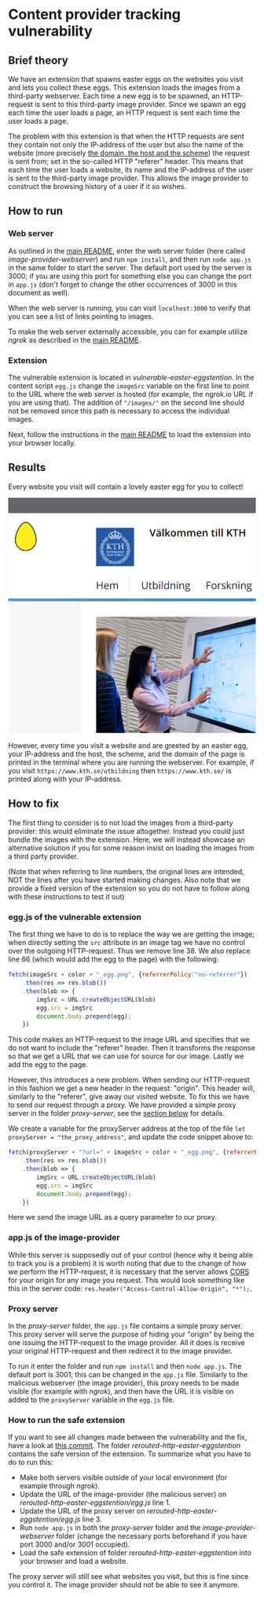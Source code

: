 # Content provider tracking vulnerability

## Brief theory
We have an extension that spawns easter eggs on the websites you visit and lets you collect these eggs. This extension loads the images from a third-party webserver. Each time a new egg is to be spawned, an HTTP-request is sent to this third-party image provider. Since we spawn an egg each time the user loads a page, an HTTP request is sent each time the user loads a page.

The problem with this extension is that when the HTTP requests are sent they contain not only the IP-address of the user but also the name of the website (more precisely [the domain, the host and the scheme](https://webmasters.stackexchange.com/questions/69477/how-to-understand-scheme-host-domainport-path-filename)) the request is sent from; set in the so-called HTTP "referer" header. This means that each time the user loads a website, its name and the IP-address of the user is sent to the third-party image provider. This allows the image provider to construct the browsing history of a user if it so wishes.

## How to run

### Web server
As outlined in the [main README](https://github.com/andreaskth/securing-chrome-extensions/tree/main#how-to-run-a-node-web-server), enter the web server folder (here called 
*image-provider-webserver*) and run `npm install`, and then run `node app.js` in the same folder to start the server. The default port used by the server is 3000; if you are using this port for something else you can change the port in `app.js` (don't forget to change the other occurrences of 3000 in this document as well).

When the web server is running, you can visit `localhost:3000` to verify that you can see a list of links pointing to images.  

To make the web server externally accessible, you can for example utilize *ngrok* as described in the [main README](https://github.com/andreaskth/securing-chrome-extensions#how-to-make-web-server-externally-accessible-with-ngrok).

### Extension
The vulnerable extension is located in *vulnerable-easter-eggstention*. In the content script `egg.js` change the `imageSrc` variable on the first line to point to the URL where the web server is hosted (for example, the ngrok.io URL if you are using that). The addition of `"/images/"` on the second line should not be removed since this path is necessary to access the individual images.

Next, follow the instructions in the [main README](https://github.com/andreaskth/securing-chrome-extensions#how-to-load-extensions-into-your-browser-locally) to load the extension into your browser locally. 

## Results
Every website you visit will contain a lovely easter egg for you to collect! 

![Easter egg at the KTH website](./images/egg_at_kth.png "Easter egg at the KTH website")

However, every time you visit a website and are greeted by an easter egg, your IP-address and the host, the scheme, and the domain of the page is printed in the terminal where you are running the webserver. For example, if you visit `https://www.kth.se/utbildning` then `https://www.kth.se/` is printed along with your IP-address.

## How to fix
The first thing to consider is to not load the images from a third-party provider: this would eliminate the issue altogether. Instead you could just bundle the images with the extension. Here, we will instead showcase an alternative solution if you for some reason insist on loading the images from a third party provider.

(Note that when referring to line numbers, the original lines are intended, NOT the lines after you have started making changes. Also note that we provide a fixed version of the extension so you do not have to follow along with these instructions to test it out)

### egg.js of the vulnerable extension
The first thing we have to do is to replace the way we are getting the image; when directly setting the `src` attribute in an image tag we have no control over the outgoing HTTP-request. Thus we remove line 38. We also replace line 66 (which would add the egg to the page) with the following:
```javascript
fetch(imageSrc + color + "_egg.png", {referrerPolicy:"no-referrer"})
	.then(res => res.blob())
	.then(blob => {
		imgSrc = URL.createObjectURL(blob)
		egg.src = imgSrc
		document.body.prepend(egg);
	})
``` 
This code makes an HTTP-request to the image URL and specifies that we do not want to include the "referer" header. Then it transforms the response so that we get a URL that we can use for source for our image. Lastly we add the egg to the page.

However, this introduces a new problem. When sending our HTTP-request in this fashion we get a new header in the request: "origin". This header will, similarly to the "referer", give away our visited website. To fix this we have to send our request through a proxy. We have provided a simple proxy server in the folder *proxy-server*, see the [section below](#proxyServer) for details. 

We create a variable for the proxyServer address at the top of the file `let proxyServer = "the_proxy_address"`, and update the code snippet above to:
```javascript
fetch(proxyServer + "?url=" + imageSrc + color + "_egg.png", {referrerPolicy:"no-referrer"})
	.then(res => res.blob())
	.then(blob => {
		imgSrc = URL.createObjectURL(blob)
		egg.src = imgSrc
		document.body.prepend(egg);
	})
```
Here we send the image URL as a query parameter to our proxy.

### app.js of the image-provider
While this server is supposedly out of your control (hence why it being able to track you is a problem) it is worth noting that due to the change of how we perform the HTTP-request, it is necessary that the server allows [CORS](https://developer.mozilla.org/en-US/docs/Web/HTTP/CORS) for your origin for any image you request. This would look something like this in the server code: `res.header("Access-Control-Allow-Origin", "*");`.

### <a name="proxyServer">Proxy server</a>
In the *proxy-server* folder, the `app.js` file contains a simple proxy server. This proxy server will serve the purpose of hiding your "origin" by being the one issuing the HTTP-request to the image provider. All it does is receive your original HTTP-request and then redirect it to the image provider.

 To run it enter the folder and run `npm install` and then `node app.js`. The default port is 3001; this can be changed in the `app.js` file. Similarly to the malicious webserver (the image provider), this proxy needs to be made visible (for example with *ngrok*), and then have the URL it is visible on added to the `proxyServer` variable in the `egg.js` file.

### How to run the safe extension
If you want to see all changes made between the vulnerability and the fix, have a look at [this commit](https://github.com/andreaskth/securing-chrome-extensions/commit/89991010ae52044e0ffa748dae207573cf43afa1). The folder *rerouted-http-easter-eggstention* contains the safe version of the extension. To summarize what you have to do to run this:
* Make both servers visible outside of your local environment (for example through *ngrok*).
* Update the URL of the image-provider (the malicious server) on *rerouted-http-easter-eggstention/egg.js* line 1.
* Update the URL of the proxy server on *rerouted-http-easter-eggstention/egg.js* line 3.
* Run `node app.js` in both the *proxy-server* folder and the *image-provider-webserver* folder (change the necessary ports beforehand if you have port 3000 and/or 3001 occupied).
* Load the safe extension of folder *rerouted-http-easter-eggstention* into your browser and load a website.

The proxy server will still see what websites you visit, but this is fine since you control it. The image provider should not be able to see it anymore.
